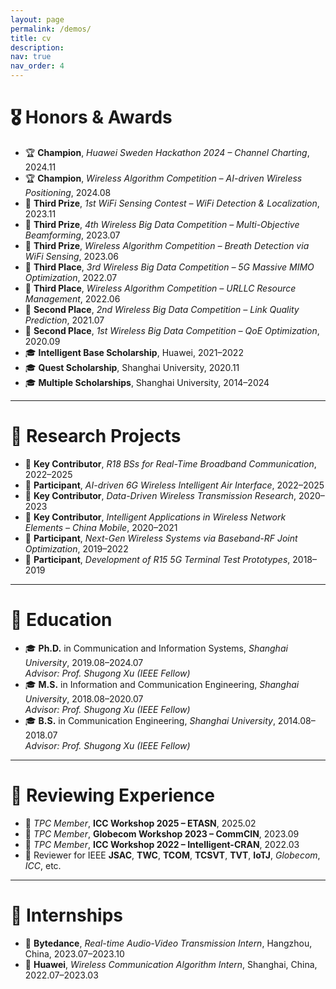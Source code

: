 ```yaml
---
layout: page
permalink: /demos/
title: cv
description: 
nav: true
nav_order: 4
---
```




# 🎖 Honors & Awards

- 🏆 **Champion**, *Huawei Sweden Hackathon 2024 – Channel Charting*, 2024.11  
- 🏆 **Champion**, *Wireless Algorithm Competition – AI-driven Wireless Positioning*, 2024.08  
- 🥉 **Third Prize**, *1st WiFi Sensing Contest – WiFi Detection & Localization*, 2023.11  
- 🥉 **Third Prize**, *4th Wireless Big Data Competition – Multi-Objective Beamforming*, 2023.07  
- 🥉 **Third Prize**, *Wireless Algorithm Competition – Breath Detection via WiFi Sensing*, 2023.06  
- 🥉 **Third Place**, *3rd Wireless Big Data Competition – 5G Massive MIMO Optimization*, 2022.07  
- 🥉 **Third Place**, *Wireless Algorithm Competition – URLLC Resource Management*, 2022.06  
- 🥈 **Second Place**, *2nd Wireless Big Data Competition – Link Quality Prediction*, 2021.07  
- 🥈 **Second Place**, *1st Wireless Big Data Competition – QoE Optimization*, 2020.09  
- 🎓 **Intelligent Base Scholarship**, Huawei, 2021–2022  
- 🎓 **Quest Scholarship**, Shanghai University, 2020.11  
- 🎓 **Multiple Scholarships**, Shanghai University, 2014–2024  

---

# 🎉 Research Projects

- 🧠 **Key Contributor**, *R18 BSs for Real-Time Broadband Communication*, 2022–2025  
- 🔬 **Participant**, *AI-driven 6G Wireless Intelligent Air Interface*, 2022–2025  
- 📡 **Key Contributor**, *Data-Driven Wireless Transmission Research*, 2020–2023  
- 🤖 **Key Contributor**, *Intelligent Applications in Wireless Network Elements – China Mobile*, 2020–2021  
- 📶 **Participant**, *Next-Gen Wireless Systems via Baseband-RF Joint Optimization*, 2019–2022  
- 📱 **Participant**, *Development of R15 5G Terminal Test Prototypes*, 2018–2019  

---

# 📖 Education

- 🎓 **Ph.D.** in Communication and Information Systems, *Shanghai University*, 2019.08–2024.07  
  *Advisor: Prof. Shugong Xu (IEEE Fellow)*  
- 🎓 **M.S.** in Information and Communication Engineering, *Shanghai University*, 2018.08–2020.07  
  *Advisor: Prof. Shugong Xu (IEEE Fellow)*  
- 🎓 **B.S.** in Communication Engineering, *Shanghai University*, 2014.08–2018.07  
  *Advisor: Prof. Shugong Xu (IEEE Fellow)*  

---

# 💬 Reviewing Experience

- 📅 *TPC Member*, **ICC Workshop 2025 – ETASN**, 2025.02  
- 📅 *TPC Member*, **Globecom Workshop 2023 – CommCIN**, 2023.09  
- 📅 *TPC Member*, **ICC Workshop 2022 – Intelligent-CRAN**, 2022.03  
- 📝 Reviewer for IEEE **JSAC**, **TWC**, **TCOM**, **TCSVT**, **TVT**, **IoTJ**, *Globecom*, *ICC*, etc.  

<!--
# 🗣 Invited Talks

- 🎤 *2021.06*, Talk title here.  
- 🎤 *2021.03*, Another invited talk \| [\[video\]](https://github.com/)
-->

---

# 🧪 Internships

- 🏢 **Bytedance**, *Real-time Audio-Video Transmission Intern*, Hangzhou, China, 2023.07–2023.10  
- 🏢 **Huawei**, *Wireless Communication Algorithm Intern*, Shanghai, China, 2022.07–2023.03  
